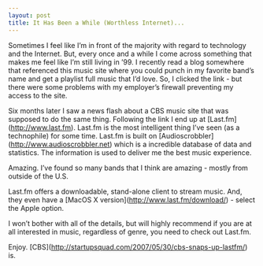 ```yaml
---
layout: post
title: It Has Been a While (Worthless Internet)...
---
```


Sometimes I feel like I’m in front of the majority with regard to
technology and the Internet. But, every once and a while I come across
something that makes me feel like I’m still living in ’99. I recently
read a blog somewhere that referenced this music site where you could
punch in my favorite band’s name and get a playlist full music that I’d
love. So, I clicked the link - but there were some problems with my
employer’s firewall preventing my access to the site.

Six months later I saw a news flash about a CBS music site that was
supposed to do the same thing. Following the link I end up at
\[Last.fm\](http://www.last.fm). Last.fm is the most intelligent thing
I’ve seen (as a technophile) for some time. Last.fm is built on
\[Audioscrobbler\](http://www.audioscrobbler.net) which is a incredible
database of data and statistics. The information is used to deliver me
the best music experience.

Amazing. I’ve found so many bands that I think are amazing - mostly from
outside of the U.S.

Last.fm offers a downloadable, stand-alone client to stream music. And,
they even have a \[MacOS X version\](http://www.last.fm/download/) -
select the Apple option.

I won’t bother with all of the details, but will highly recommend if you
are at all interested in music, regardless of genre, you need to check
out Last.fm.

Enjoy. \[CBS\](http://startupsquad.com/2007/05/30/cbs-snaps-up-lastfm/)
is.
